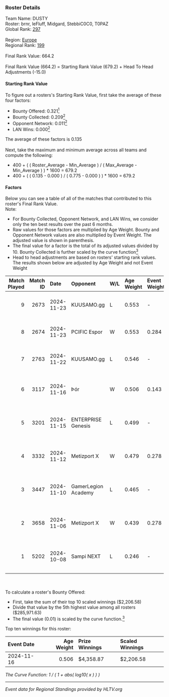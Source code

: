 ### Roster Details<br />
Team Name: DUSTY<br />
Roster: brnr, leFluff, Midgard, StebbiC0C0, T0PAZ<br />
Global Rank: [297](../../standings_global_2025_02_28.md)<br />
<br />
Region: [Europe]( ../../standings_europe_2025_02_28.md)<br />
Regional Rank: [199]( ../../standings_europe_2025_02_28.md)<br />
<br />
Final Rank Value:  664.2<br />
<br />
Final Rank Value (664.2) = Starting Rank Value (679.2) + Head To Head Adjustments (-15.0)<br />

#### Starting Rank Value<br />
To figure out a rosters's Starting Rank Value, first take the average of these four factors:<br />
- Bounty Offered: 0.321[<sup>1</sup>](#table2)
- Bounty Collected: 0.209[<sup>2</sup>](#table1)
- Opponent Network: 0.011[<sup>2</sup>](#table1)
- LAN Wins: 0.000[<sup>2</sup>](#table1)

The average of these factors is 0.135<br />
<br />
Next, take the maximum and minimum average across all teams and compute the following:<br />
- 400 + ( ( Roster_Average - Min_Average ) / ( Max_Average - Min_Average ) ) * 1600 = 679.2
- 400 + ( ( 0.135 - 0.000 ) / ( 0.775 - 0.000 ) ) * 1600 = 679.2


#### Factors<br />
Below you can see a table of all of the matches that contributed to this roster's Final Rank Value.<br />
Note:<br />

- For Bounty Collected, Opponent Network, and LAN Wins, we consider only the ten best results over the past 6 months.
- Raw values for those factors are multiplied by Age Weight. Bounty and Opponent Network values are also multiplied by Event Weight. The adjusted value is shown in parenthesis.
- The final value for a factor is the total of its adjusted values divided by 10. Bounty Collected is further scaled by the curve function[<sup>3</sup>](#curveFunction)
- Head to head adjustments are based on rosters' starting rank values. The results shown below are adjusted by Age Weight and not Event Weight
<span id="table1"></span><br />


| Match Played | Match ID | Date       | Opponent            | W/L | Age Weight | Event Weight | Bounty Collected | Opponent Network | LAN Wins  | H2H Adj. | Roster                                     |
| -: | -: | :- | :- | :- | :- | :- | :- | :- | :- | -: | :- |
|            9 |     2673 | 2024-11-23 | KUUSAMO.gg          | L   | 0.553      | -            | -                | -                | -         |   -11.91 | brnr, leFluff, Midgard, StebbiC0C0, T0PAZ  |
|            8 |     2674 | 2024-11-23 | PCIFIC Espor        | W   | 0.553      | 0.284        | 0.005 (0.001)    | 0.275 (0.043)    | 0 (0.000) |    11.34 | brnr, leFluff, Midgard, StebbiC0C0, T0PAZ  |
|            7 |     2763 | 2024-11-22 | KUUSAMO.gg          | L   | 0.546      | -            | -                | -                | -         |   -12.18 | brnr, leFluff, Midgard, StebbiC0C0, T0PAZ  |
|            6 |     3117 | 2024-11-16 | Þór                 | W   | 0.506      | 0.143        | 0.005 (0.000)    | 0.024 (0.002)    | 0 (0.000) |     7.58 | brnr, EddezeNNN, Midgard, StebbiC0C0, TH0R |
|            5 |     3201 | 2024-11-15 | ENTERPRISE Genesis  | L   | 0.499      | -            | -                | -                | -         |    -8.34 | brnr, Midgard, PANDAZ, StebbiC0C0, TH0R    |
|            4 |     3332 | 2024-11-12 | Metizport X         | W   | 0.479      | 0.278        | 0.002 (0.000)    | 0.239 (0.032)    | 0 (0.000) |     7.01 | brnr, EddezeNNN, Midgard, StebbiC0C0, TH0R |
|            3 |     3447 | 2024-11-10 | GamerLegion Academy | L   | 0.465      | -            | -                | -                | -         |    -9.26 | brnr, Midgard, Pressi, StebbiC0C0, TH0R    |
|            2 |     3658 | 2024-11-06 | Metizport X         | W   | 0.439      | 0.278        | 0.002 (0.000)    | 0.239 (0.029)    | 0 (0.000) |     6.40 | brnr, Midgard, PANDAZ, StebbiC0C0, TH0R    |
|            1 |     5202 | 2024-10-08 | Sampi NEXT          | L   | 0.246      | -            | -                | -                | -         |    -5.65 | brnr, Midgard, Pressi, StebbiC0C0, T0PAZ   |

<br />
<span id="table2"></span><br />
To calculate a roster's Bounty Offered:<br />

- First, take the sum of their top 10 scaled winnings ($2,206.58)
- Divide that value by the 5th highest value among all rosters ($285,971.63)
- The final value (0.01) is scaled by the curve function.[<sup>3</sup>](#curveFunction)

Top ten winnings for this roster:<br />

| Event Date | Age Weight | Prize Winnings | Scaled Winnings |
| :- | -: | :- | :- |
| 2024-11-16 |      0.506 | $4,358.87      | $2,206.58       |


<span id="curveFunction"></span>_The Curve Function: 1 / ( 1 + abs( log10( x ) ) )_<br />

---
_Event data for Regional Standings provided by HLTV.org_<br />
